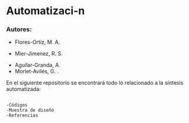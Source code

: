# Automatizaci-n

### Autores:
- Flores-Ortiz, M. A.
* Mier-Jimenez, R. S.
+ Aguilar-Granda, A.
+ Morlet-Avilés, G. .

En el siguiente repositorio se encontrará todo lo relacionado a la síntesis automatizada:

```

-Códigos  
-Muestra de diseño
-Referencias  

```

